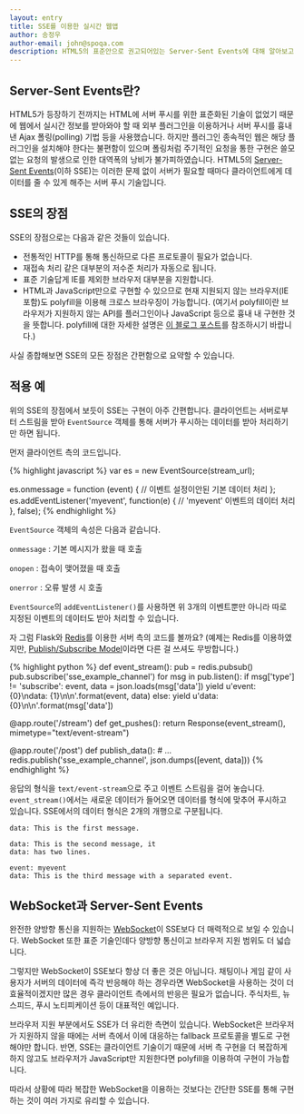 ```yaml
---
layout: entry
title: SSE를 이용한 실시간 웹앱
author: 송정우
author-email: john@spoqa.com
description: HTML5의 표준안으로 권고되어있는 Server-Sent Events에 대해 알아보고 이를 이용하여 실시간 웹앱을 만들어 봅시다.
---
```


## Server-Sent Events란?

HTML5가 등장하기 전까지는 HTML에 서버 푸시를 위한 표준화된 기술이 없었기 때문에 웹에서 실시간 정보를 받아와야 할 때 외부 플러그인을 이용하거나 서버 푸시를 흉내 낸 Ajax 폴링(polling) 기법 등을 사용했습니다. 하지만 플러그인 종속적인 웹은 해당 플러그인을 설치해야 한다는 불편함이 있으며 폴링처럼 주기적인 요청을 통한 구현은 쓸모없는 요청의 발생으로 인한 대역폭의 낭비가 불가피하였습니다. HTML5의 [Server-Sent Events][](이하 SSE)는 이러한 문제 없이 서버가 필요할 때마다 클라이언트에게 데이터를 줄 수 있게 해주는 서버 푸시 기술입니다. 

[Server-Sent Events]: http://www.w3.org/TR/eventsource/


## SSE의 장점

SSE의 장점으로는 다음과 같은 것들이 있습니다.

* 전통적인 HTTP를 통해 통신하므로 다른 프로토콜이 필요가 없습니다.
* 재접속 처리 같은 대부분의 저수준 처리가 자동으로 됩니다. 
* 표준 기술답게 IE를 제외한 브라우저 대부분을 지원합니다.
* HTML과 JavaScript만으로 구현할 수 있으므로 현재 지원되지 않는 브라우저(IE 포함)도 polyfill을 이용해 크로스 브라우징이 가능합니다. (여기서 polyfill이란 브라우저가 지원하지 않는 API를 플러그인이나 JavaScript 등으로 흉내 내 구현한 것을 뜻합니다. polyfill에 대한 자세한 설명은 [이 블로그 포스트][polyfill]를 참조하시기 바랍니다.)

[polyfill]: http://remysharp.com/2010/10/08/what-is-a-polyfill/

사실 종합해보면 SSE의 모든 장점은 간편함으로 요약할 수 있습니다.

## 적용 예

위의 SSE의 장점에서 보듯이 SSE는 구현이 아주 간편합니다. 클라이언트는 서버로부터 스트림을 받아 `EventSource` 객체를 통해 서버가 푸시하는 데이터를 받아 처리하기만 하면 됩니다.

먼저 클라이언트 측의 코드입니다.

{% highlight javascript %}
var es = new EventSource(stream_url);

es.onmessage = function (event) {
	// 이벤트 설정이안된 기본 데이터 처리
};
es.addEventListener('myevent', function(e) {
	// 'myevent' 이벤트의 데이터 처리
}, false);
{% endhighlight %}

`EventSource` 객체의 속성은 다음과 같습니다.

`onmessage`
:   기본 메시지가 왔을 때 호출

`onopen`
:   접속이 맺어졌을 때 호출

`onerror`
:   오류 발생 시 호출

`EventSource`의 `addEventListener()`를 사용하면 위 3개의 이벤트뿐만 아니라 따로 지정된 이벤트의 데이터도 받아 처리할 수 있습니다.

자 그럼 Flask와 [Redis][]를 이용한 서버 측의 코드를 볼까요? (예제는 Redis를 이용하였지만, [Publish/Subscribe Model][pubsub]이라면 다른 걸 쓰셔도 무방합니다.)

[Redis]: http://www.redis.io/

{% highlight python %}
def event_stream():
	pub = redis.pubsub()
	pub.subscribe('sse_example_channel')
	for msg in pub.listen():
       	if msg['type'] != 'subscribe':
           	event, data = json.loads(msg['data'])
           	yield u'event: {0}\ndata: {1}\n\n'.format(event, data)
       	else:
           	yield u'data: {0}\n\n'.format(msg['data'])

@app.route('/stream')
def get_pushes():
   	return Response(event_stream(), mimetype="text/event-stream")

@app.route('/post')
def publish_data():
   	# ...
   	redis.publish('sse_example_channel', json.dumps([event, data]))
{% endhighlight %}

응답의 형식을 `text/event-stream`으로 주고 이벤트 스트림을 걸어 놓습니다. `event_stream()`에서는 새로운 데이터가 들어오면 데이터를 형식에 맞추어 푸시하고 있습니다. SSE에서의 데이터 형식은 2개의 개행으로 구분됩니다.

	data: This is the first message.
	
	data: This is the second message, it
	data: has two lines.
	
	event: myevent
	data: This is the third message with a separated event.
	

[pubsub]: http://en.wikipedia.org/wiki/Publish%E2%80%93subscribe_pattern


## WebSocket과 Server-Sent Events

완전한 양방향 통신을 지원하는 [WebSocket][]이 SSE보다 더 매력적으로 보일 수 있습니다. WebSocket 또한 표준 기술인데다 양방향 통신이고 브라우저 지원 범위도 더 넓습니다.

그렇지만 WebSocket이 SSE보다 항상 더 좋은 것은 아닙니다. 채팅이나 게임 같이 사용자가 서버의 데이터에 즉각 반응해야 하는 경우라면 WebSocket을 사용하는 것이 더 효율적이겠지만 많은 경우 클라이언트 측에서의 반응은 필요가 없습니다. 주식차트, 뉴스피드, 푸시 노티피케이션 등이 대표적인 예입니다.

브라우저 지원 부분에서도 SSE가 더 유리한 측면이 있습니다. WebSocket은 브라우저가 지원하지 않을 때에는 서버 측에서 이에 대응하는 fallback 프로토콜을 별도로 구현해야만 합니다. 반면, SSE는 클라이언트 기술이기 때문에 서버 측 구현을 더 복잡하게 하지 않고도 브라우저가 JavaScript만 지원한다면 polyfill을 이용하여 구현이 가능합니다.

따라서 상황에 따라 복잡한 WebSocket을 이용하는 것보다는 간단한 SSE를 통해 구현하는 것이 여러 가지로 유리할 수 있습니다. 

[WebSocket]: http://www.w3.org/TR/websockets/ 